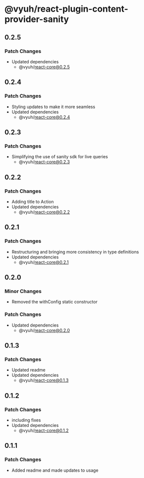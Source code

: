 # @vyuh/react-plugin-content-provider-sanity

## 0.2.5

### Patch Changes

- Updated dependencies
  - @vyuh/react-core@0.2.5

## 0.2.4

### Patch Changes

- Styling updates to make it more seamless
- Updated dependencies
  - @vyuh/react-core@0.2.4

## 0.2.3

### Patch Changes

- Simplifying the use of sanity sdk for live queries
  - @vyuh/react-core@0.2.3

## 0.2.2

### Patch Changes

- Adding title to Action
- Updated dependencies
  - @vyuh/react-core@0.2.2

## 0.2.1

### Patch Changes

- Restructuring and bringing more consistency in type definitions
- Updated dependencies
  - @vyuh/react-core@0.2.1

## 0.2.0

### Minor Changes

- Removed the withConfig static constructor

### Patch Changes

- Updated dependencies
  - @vyuh/react-core@0.2.0

## 0.1.3

### Patch Changes

- Updated readme
- Updated dependencies
  - @vyuh/react-core@0.1.3

## 0.1.2

### Patch Changes

- including fixes
- Updated dependencies
  - @vyuh/react-core@0.1.2

## 0.1.1

### Patch Changes

- Added readme and made updates to usage
